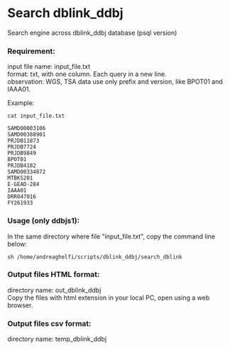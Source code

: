 # Search dblink_ddbj
Search engine across dblink_ddbj database (psql version)

### Requirement:
input file name: input_file.txt <br>
format: txt, with one column. Each query in a new line.<br>
observation: WGS, TSA data use only prefix and version, like BPOT01 and IAAA01.<br>

Example: 
```
cat input_file.txt 
```
```
SAMD00003106
SAMD00388901
PRJDB11873
PRJDB7724
PRJDB9849
BPOT01
PRJDB4182
SAMD00334872
MTBKS201
E-GEAD-284
IAAA01
DRR047016
FY261933
```
### Usage (only ddbjs1):
In the same directory where file "input_file.txt", copy the command line below: <br>
```
sh /home/andreaghelfi/scripts/dblink_ddbj/search_dblink
```
### Output files HTML format:
directory name: out_dblink_ddbj <br>
Copy the files with html extension in your local PC, open using a web browser.<br>

### Output files csv format:
directory name: temp_dblink_ddbj <br>

